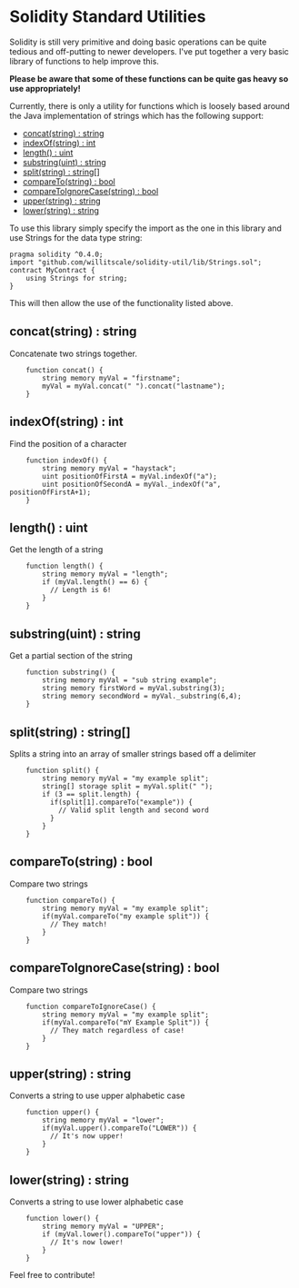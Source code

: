# Solidity Standard Utilities

Solidity is still very primitive and doing basic operations can be quite tedious and off-putting to newer developers. I've put together a very basic library of functions to help improve this. 

**Please be aware that some of these functions can be quite gas heavy so use appropriately!**

Currently, there is only a utility for functions which is loosely based around the Java implementation of strings which has the following support:
- [concat\(string\) : string](#concatstring--string)
- [indexOf\(string\) : int](#indexofstring--int)
- [length\(\) : uint](#length--uint)
- [substring\(uint\) : string](#substringuint--string)
- [split\(string\) : string\[\]](#splitstring--string)
- [compareTo\(string\) : bool](#comparetostring--bool)
- [compareToIgnoreCase\(string\) : bool](#comparetoignorecasestring--bool)
- [upper\(string\) : string](#upperstring--string)
- [lower\(string\) : string](#lowerstring--string)

To use this library simply specify the import as the one in this library and use Strings for the data type string:
```
pragma solidity ^0.4.0;
import "github.com/willitscale/solidity-util/lib/Strings.sol";
contract MyContract {
    using Strings for string;
}
```

This will then allow the use of the functionality listed above.

## concat(string) : string 

Concatenate two strings together.

```
    function concat() {
        string memory myVal = "firstname";
        myVal = myVal.concat(" ").concat("lastname");
    }
```

## indexOf(string) : int

Find the position of a character

```
    function indexOf() {
        string memory myVal = "haystack";
        uint positionOfFirstA = myVal.indexOf("a");
        uint positionOfSecondA = myVal._indexOf("a", positionOfFirstA+1);
    }
```

## length() : uint

Get the length of a string

```
    function length() {
        string memory myVal = "length";
        if (myVal.length() == 6) {
          // Length is 6!
        }
    }
```

## substring(uint) : string

Get a partial section of the string

```
    function substring() {
        string memory myVal = "sub string example";
        string memory firstWord = myVal.substring(3);
        string memory secondWord = myVal._substring(6,4);
    }
```

## split(string) : string[]

Splits a string into an array of smaller strings based off a delimiter

```
    function split() {
        string memory myVal = "my example split";
        string[] storage split = myVal.split(" ");
        if (3 == split.length) {
          if(split[1].compareTo("example")) {
            // Valid split length and second word
          }
        }
    }
```

## compareTo(string) : bool

Compare two strings

```
    function compareTo() {
        string memory myVal = "my example split";
        if(myVal.compareTo("my example split")) {
          // They match!
        }
    }
```

## compareToIgnoreCase(string) : bool

Compare two strings

```
    function compareToIgnoreCase() {
        string memory myVal = "my example split";
        if(myVal.compareTo("mY Example Split")) {
          // They match regardless of case!
        }
    }
```

## upper(string) : string

Converts a string to use upper alphabetic case

```
    function upper() {
        string memory myVal = "lower";
        if(myVal.upper().compareTo("LOWER")) {
          // It's now upper!
        }
    }
```

## lower(string) : string


Converts a string to use lower alphabetic case

```
    function lower() {
        string memory myVal = "UPPER";
        if (myVal.lower().compareTo("upper")) {
          // It's now lower!
        }
    }
```

Feel free to contribute!
